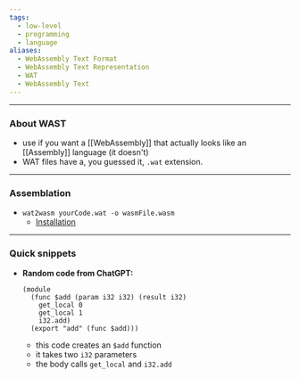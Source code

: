 ```yaml
---
tags:
  - low-level
  - programming
  - language
aliases:
  - WebAssembly Text Format
  - WebAssembly Text Representation
  - WAT
  - WebAssembly Text
---
```

---

### About WAST

- use if you want a [[WebAssembly]] that actually looks like an [[Assembly]] language (it doesn't)
- WAT files have a, you guessed it, `.wat` extension.

---

### Assemblation

- `wat2wasm yourCode.wat -o wasmFile.wasm`
	- [Installation](https://command-not-found.com/wat2wasm)

---

### Quick snippets

- **Random code from ChatGPT:**
	```wast
	(module
	  (func $add (param i32 i32) (result i32)
	    get_local 0
	    get_local 1
	    i32.add)
	  (export "add" (func $add)))
	```
	- this code creates an `$add` function
	- it takes two `i32` parameters
	- the body calls `get_local` and `i32.add`